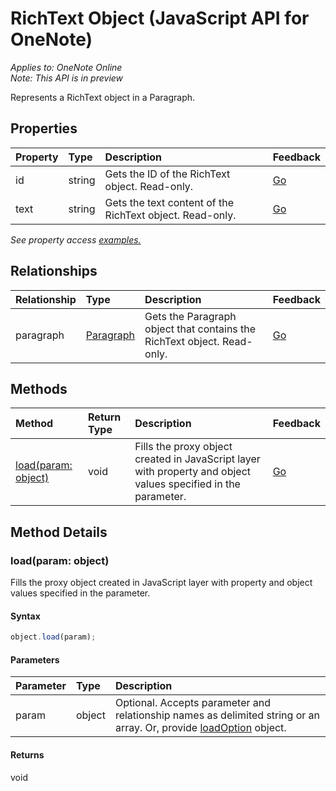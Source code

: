 # RichText Object (JavaScript API for OneNote)

_Applies to: OneNote Online_  
_Note: This API is in preview_  


Represents a RichText object in a Paragraph.

## Properties

| Property	   | Type	|Description|Feedback|
|:---------------|:--------|:----------|:-------|
|id|string|Gets the ID of the RichText object. Read-only.|[Go](https://github.com/OfficeDev/office-js-docs/issues/new?title=OneNote-richText-id)|
|text|string|Gets the text content of the RichText object. Read-only.|[Go](https://github.com/OfficeDev/office-js-docs/issues/new?title=OneNote-richText-text)|

_See property access [examples.](#property-access-examples)_

## Relationships
| Relationship | Type	|Description| Feedback|
|:---------------|:--------|:----------|:-------|
|paragraph|[Paragraph](paragraph.md)|Gets the Paragraph object that contains the RichText object. Read-only.|[Go](https://github.com/OfficeDev/office-js-docs/issues/new?title=OneNote-richText-paragraph)|

## Methods

| Method		   | Return Type	|Description| Feedback|
|:---------------|:--------|:----------|:-------|
|[load(param: object)](#loadparam-object)|void|Fills the proxy object created in JavaScript layer with property and object values specified in the parameter.|[Go](https://github.com/OfficeDev/office-js-docs/issues/new?title=OneNote-richText-load)|

## Method Details


### load(param: object)
Fills the proxy object created in JavaScript layer with property and object values specified in the parameter.

#### Syntax
```js
object.load(param);
```

#### Parameters
| Parameter	   | Type	|Description|
|:---------------|:--------|:----------|
|param|object|Optional. Accepts parameter and relationship names as delimited string or an array. Or, provide [loadOption](loadoption.md) object.|

#### Returns
void

